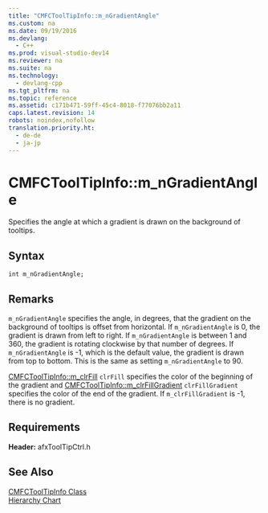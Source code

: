 ```yaml
---
title: "CMFCToolTipInfo::m_nGradientAngle"
ms.custom: na
ms.date: 09/19/2016
ms.devlang: 
  - C++
ms.prod: visual-studio-dev14
ms.reviewer: na
ms.suite: na
ms.technology: 
  - devlang-cpp
ms.tgt_pltfrm: na
ms.topic: reference
ms.assetid: c171b471-59ff-45c4-8018-f77076bb2a11
caps.latest.revision: 14
robots: noindex,nofollow
translation.priority.ht: 
  - de-de
  - ja-jp
---
```

# CMFCToolTipInfo::m_nGradientAngle
Specifies the angle at which a gradient is drawn on the background of tooltips.  
  
## Syntax  
  
```  
int m_nGradientAngle;  
```  
  
## Remarks  
 `m_nGradientAngle` specifies the angle, in degrees, that the gradient on the background of tooltips is offset from horizontal. If `m_nGradientAngle` is 0, the gradient is drawn from left to right. If `m_nGradientAngle` is between 1 and 360, the gradient is rotating clockwise by that number of degrees. If `m_nGradientAngle` is -1, which is the default value, the gradient is drawn from top to bottom. This is the same as setting `m_nGradientAngle` to 90.  
  
 [CMFCToolTipInfo::m_clrFill](../vs140/CMFCToolTipInfo--m_clrFill.md)  `clrFill` specifies the color of the beginning of the gradient and [CMFCToolTipInfo::m_clrFillGradient](../vs140/CMFCToolTipInfo--m_clrFillGradient.md) `clrFillGradient` specifies the color of the end of the gradient. If `m_clrFillGradient` is -1, there is no gradient.  
  
## Requirements  
 **Header:** afxToolTipCtrl.h  
  
## See Also  
 [CMFCToolTipInfo Class](../vs140/CMFCToolTipInfo-Class.md)   
 [Hierarchy Chart](../vs140/Hierarchy-Chart.md)